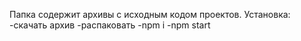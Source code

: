 Папка содержит архивы с исходным кодом проектов.
Установка:
-скачать архив
-распаковать
-npm i
-npm start
